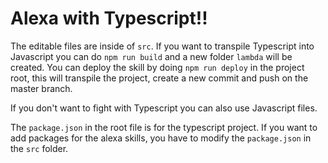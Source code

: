 # Alexa with Typescript!!

The editable files are inside of `src`. If you want to transpile Typescript into Javascript you can do `npm run build` and a new folder `lambda` will be created. You can deploy the skill by doing `npm run deploy` in the project root, this will transpile the project, create a new commit and push on the master branch.

If you don't want to fight with Typescript you can also use Javascript files.

The `package.json` in the root file is for the typescript project. If you want to add packages for the alexa skills, you have to modify the `package.json` in the `src` folder.
